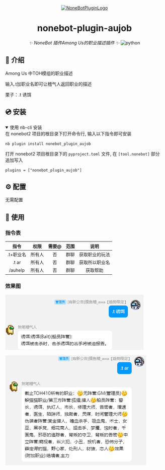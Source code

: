 <div align="center">
  <a href="https://v2.nonebot.dev/store"><img src="https://github.com/A-kirami/nonebot-plugin-template/blob/resources/nbp_logo.png" width="180" height="180" alt="NoneBotPluginLogo"></a>
</div>


<div align="center">


# nonebot-plugin-aujob

_✨ NoneBot 插件Among Us的职业描述插件 ✨_
<img src="https://img.shields.io/badge/python-3.8+-blue.svg" alt="python">

</div>



## 📖 介绍

Among Us 中TOH模组的职业描述

输入.t加职业名即可让稽气人返回职业的描述

栗子：.t 诱饵

## 💿 安装

<details open>
<summary>使用 nb-cli 安装</summary>
在 nonebot2 项目的根目录下打开命令行, 输入以下指令即可安装


    nb plugin install nonebot_plugin_aujob

</details>

打开 nonebot2 项目根目录下的 `pyproject.toml` 文件, 在 `[tool.nonebot]` 部分追加写入

    plugins = ["nonebot_plugin_aujob"]

</details>

## ⚙️ 配置

无需配置

## 🎉 使用

### 指令表

|   指令    |  权限  | 需要@ | 范围 |      说明      |
| :-------: | :----: | :---: | :--: | :------------: |
| .t+职业名 | 所有人 |  否   | 群聊 | 获取职业的玩法 |
|   .t ar   | 所有人 |  否   | 群聊 | 获取所以职业名 |
|  /auhelp  | 所有人 |  否   | 群聊 |    获取帮助    |

### 效果图

![res2](https://github.com/qwqZYLqwq/nonebot-plugin-aujob/blob/main/res2.png?raw=true)

![res1](https://github.com/qwqZYLqwq/nonebot-plugin-aujob/blob/main/res1.png?raw=true)
